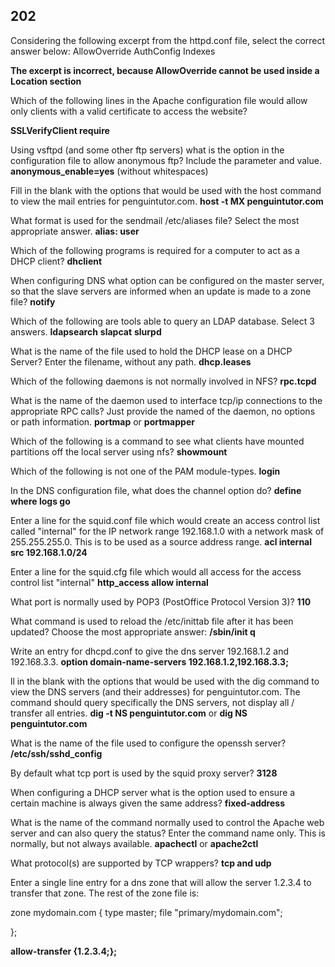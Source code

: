 202
----------------------------------------------------------------------------------------------------------------------------
Considering the following excerpt from the httpd.conf file, select the correct answer below:
<Location> 
    AllowOverride
    AuthConfig
    Indexes
</Location>

**The excerpt is incorrect, because AllowOverride cannot be used inside a Location 
section**

Which of the following lines in the Apache configuration file would allow only clients with a
valid certificate to access the website?

**SSLVerifyClient require**



Using vsftpd (and some other ftp servers) what is the option in the configuration file to allow anonymous ftp? Include the parameter and value.
**anonymous_enable=yes** (without whitespaces)


Fill in the blank with the options that would be used with the host command to view the mail entries for penguintutor.com.
**host -t MX penguintutor.com**


What format is used for the sendmail /etc/aliases file? Select the most appropriate answer.
**alias: user**


Which of the following programs is required for a computer to act as a DHCP client?
**dhclient**


When configuring DNS what option can be configured on the master server, so that the slave servers are informed when an update is made to a zone file?
**notify**


Which of the following are tools able to query an LDAP database. Select 3 answers.
**ldapsearch**
**slapcat**
**slurpd**


What is the name of the file used to hold the DHCP lease on a DHCP Server? Enter the filename, without any path.
**dhcp.leases**


Which of the following daemons is not normally involved in NFS?
**rpc.tcpd**


What is the name of the daemon used to interface tcp/ip connections to the appropriate RPC calls? Just provide the named of the daemon, no options or path information.
**portmap** or **portmapper**


Which of the following is a command to see what clients have mounted partitions off the local server using nfs?
**showmount**


Which of the following is not one of the PAM module-types.
**login**


In the DNS configuration file, what does the channel option do?
**define where logs go**


Enter a line for the squid.conf file which would create an access control list called "internal" for the IP network range 192.168.1.0 with a network mask of 255.255.255.0. This is to be used as a source address range.
**acl internal src 192.168.1.0/24**


Enter a line for the squid.cfg file which would all access for the access control list "internal"
**http_access allow internal**


What port is normally used by POP3 (PostOffice Protocol Version 3)?
**110**


What command is used to reload the /etc/inittab file after it has been updated? Choose the most appropriate answer:
**/sbin/init q**


Write an entry for dhcpd.conf to give the dns server 192.168.1.2 and 192.168.3.3.
**option domain-name-servers 192.168.1.2,192.168.3.3;**


ll in the blank with the options that would be used with the dig command to view the DNS servers (and their addresses) for penguintutor.com. The command should query specifically the DNS servers, not display all / transfer all entries.
**dig -t NS penguintutor.com** or **dig NS penguintutor.com**


What is the name of the file used to configure the openssh server?
**/etc/ssh/sshd_config**


By default what tcp port is used by the squid proxy server?
**3128**


When configuring a DHCP server what is the option used to ensure a certain machine is always given the same address?
**fixed-address**


What is the name of the command normally used to control the Apache web server and can also query the status?
Enter the command name only.
This is normally, but not always available.
**apachectl** or **apache2ctl**


What protocol(s) are supported by TCP wrappers?
**tcp and udp**


Enter a single line entry for a dns zone that will allow the server 1.2.3.4 to transfer that zone. The rest of the zone file is:

zone mydomain.com {
  type master;
  file "primary/mydomain.com";
  
};

**allow-transfer {1.2.3.4;};**



